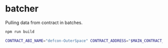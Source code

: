 # batcher

Pulling data from contract in batches.

```bash
npm run build

CONTRACT_ABI_NAME="defcon-OuterSpace" CONTRACT_ADDRESS="$MAIN_CONTRACT_ADDRESS" DATA_FILE_NAME="planet-locs" npm run batch
```
